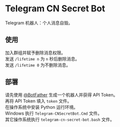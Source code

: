 # Telegram CN Secret Bot
Telegram 机器人：个人消息自毁。

## 使用
加入群组并赋予删除消息权限。  
发送 `/lifetime n` 为 `n` 秒后删除消息。  
发送 `/lifetime 0` 为不删除消息。

## 部署
请先使用 [@BotFather](https://t.me/botfather) 生成一个机器人并获得 API Token。  
再将 API Token 填入 `token` 文件。  
在操作系统中安装 Python 运行环境。  
Windows 执行 `Telegram-CNSecretBot.Cmd` 文件。  
其它操作系统执行 `telegram-cn-secret-bot.bash` 文件。